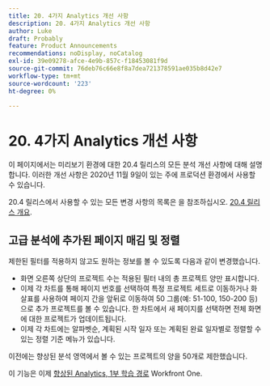 ```yaml
---
title: 20. 4가지 Analytics 개선 사항
description: 20. 4가지 Analytics 개선 사항
author: Luke
draft: Probably
feature: Product Announcements
recommendations: noDisplay, noCatalog
exl-id: 39e09278-afce-4e9b-857c-f18453081f9d
source-git-commit: 76deb76c66e8f8a7dea721378591ae035b8d42e7
workflow-type: tm+mt
source-wordcount: '223'
ht-degree: 0%

---
```


# 20. 4가지 Analytics 개선 사항

이 페이지에서는 미리보기 환경에 대한 20.4 릴리스의 모든 분석 개선 사항에 대해 설명합니다. 이러한 개선 사항은 2020년 11월 9일이 있는 주에 프로덕션 환경에서 사용할 수 있습니다.

20.4 릴리스에서 사용할 수 있는 모든 변경 사항의 목록은 을 참조하십시오. [20.4 릴리스 개요](../../../product-announcements/product-releases/20.4-release-activity/20-4-release-overview.md).

## 고급 분석에 추가된 페이지 매김 및 정렬

제한된 필터를 적용하지 않고도 원하는 정보를 볼 수 있도록 다음과 같이 변경했습니다.

* 화면 오른쪽 상단의 프로젝트 수는 적용된 필터 내의 총 프로젝트 양만 표시합니다.
* 이제 각 차트를 통해 페이지 번호를 선택하여 특정 프로젝트 세트로 이동하거나 화살표를 사용하여 페이지 간을 앞뒤로 이동하여 50 그룹(예: 51-100, 150-200 등)으로 추가 프로젝트를 볼 수 있습니다. 한 차트에서 새 페이지를 선택하면 전체 화면에 대한 프로젝트가 업데이트됩니다.
* 이제 각 차트에는 알파벳순, 계획된 시작 일자 또는 계획된 완료 일자별로 정렬할 수 있는 정렬 기준 메뉴가 있습니다.

이전에는 향상된 분석 영역에서 볼 수 있는 프로젝트의 양을 50개로 제한했습니다.

이 기능은 이제 [향상된 Analytics, 1부 학습 경로](https://one.workfront.com/s/learningpath2/enhanced-analytics-part-1-overview-20Y0z000000bmgOEAQ) Workfront One.
